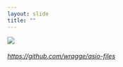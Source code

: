 ```yaml
---
layout: slide
title: ""
---
```



<section>
<a class="stretch" href="https://github.com/wragge/asio-files"><img class="rotate-left" src="{{ site.baseurl }}/assets/images/asio-files.png"></a>
<h6 class="rotate-left"><a class="external" href="https://github.com/wragge/asio-files">https://github.com/wragge/asio-files</a></h6>
</section>